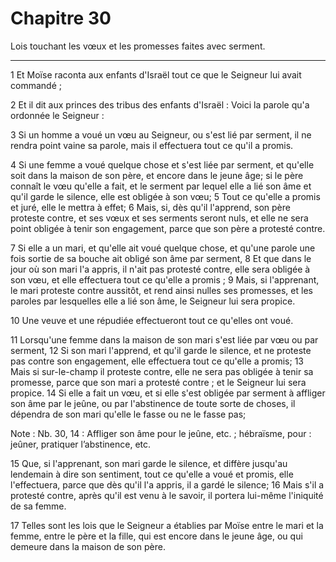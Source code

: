 # Chapitre 30

Lois touchant les vœux et les promesses faites avec serment.

***

1 Et Moïse raconta aux enfants d'Israël tout ce que le Seigneur lui avait commandé ;


2 Et il dit aux princes des tribus des enfants d'Israël : Voici la parole qu'a ordonnée le Seigneur :


3 Si un homme a voué un vœu au Seigneur, ou s'est lié par serment, il ne rendra point vaine sa parole, mais il effectuera tout ce qu'il a promis.


4 Si une femme a voué quelque chose et s'est liée par serment, et qu'elle soit dans la maison de son père, et encore dans le jeune âge; si le père connaît le vœu qu'elle a fait, et le serment par lequel elle a lié son âme et qu'il garde le silence, elle est obligée à son vœu; 5 Tout ce qu'elle a promis et juré, elle le mettra à effet; 6 Mais, si, dès qu'il l'apprend, son père proteste contre, et ses vœux et ses serments seront nuls, et elle ne sera point obligée à tenir son engagement, parce que son père a protesté contre.


7 Si elle a un mari, et qu'elle ait voué quelque chose, et qu'une parole une fois sortie de sa bouche ait obligé son âme par serment, 8 Et que dans le jour où son mari l'a appris, il n'ait pas protesté contre, elle sera obligée à son vœu, et elle effectuera tout ce qu'elle a promis ; 9 Mais, si l'apprenant, le mari proteste contre aussitôt, et rend ainsi nulles ses promesses, et les paroles par lesquelles elle a lié son âme, le Seigneur lui sera propice.


10 Une veuve et une répudiée effectueront tout ce qu'elles ont voué.


11 Lorsqu'une femme dans la maison de son mari s'est liée par vœu ou par serment, 12 Si son mari l'apprend, et qu'il garde le silence, et ne proteste pas contre son engagement, elle effectuera tout ce qu'elle a promis; 13 Mais si sur-le-champ il proteste contre, elle ne sera pas obligée à tenir sa promesse, parce que son mari a protesté contre ; et le Seigneur lui sera propice. 14 Si elle a fait un vœu, et si elle s'est obligée par serment à affliger son âme par le jeûne, ou par l'abstinence de toute sorte de choses, il dépendra de son mari qu'elle le fasse ou ne le fasse pas;

<span class="bible-note">Note : </span> Nb. 30, 14 : Affliger son âme pour le jeûne, etc. ; hébraïsme, pour : jeûner, pratiquer l’abstinence, etc.

15 Que, si l'apprenant, son mari garde le silence, et diffère jusqu'au lendemain à dire son sentiment, tout ce qu'elle a voué et promis, elle l'effectuera, parce que dès qu'il l'a appris, il a gardé le silence; 16 Mais s'il a protesté contre, après qu'il est venu à le savoir, il portera lui-même l'iniquité de sa femme.


17 Telles sont les lois que le Seigneur a établies par Moïse entre le mari et la femme, entre le père et la fille, qui est encore dans le jeune âge, ou qui demeure dans la maison de son père.

